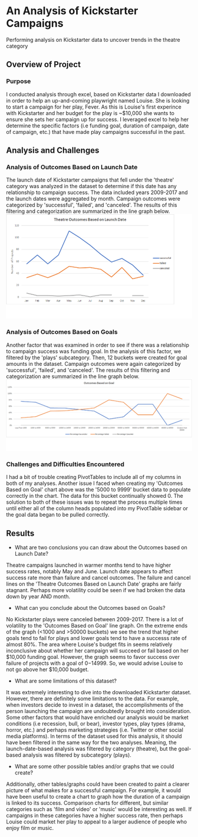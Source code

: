 # An Analysis of Kickstarter Campaigns
Performing analysis on Kickstarter data to uncover trends in the theatre category

## Overview of Project
### Purpose
I conducted analysis through excel, based on Kickstarter data I downloaded in order to help an up-and-coming playwright named Louise. She is looking to start a campaign for her play, Fever. As this is Louise's first experince with Kickstarter and her budget for the play is ~$10,000 she wants to ensure she sets her campaign up for success. I leveraged excel to help her determine the specific factors (i.e funding goal, duration of campaign, date of campaign, etc.) that have made play campaigns successful in the past.

## Analysis and Challenges
### Analysis of Outcomes Based on Launch Date
The launch date of Kickstarter campaigns that fell under the 'theatre' category was analyzed in the dataset to determine if this date has any relationship to campaign success. The data included years 2009-2017 and the launch dates were aggregated by month. Campaign outcomes were categorized by 'successful', 'failed', and 'canceled'. The results of this filtering and categorization are summarized in the line graph below.
![Theatre_Outcomes_vs_Launch](https://github.com/asliwinski23/Kickstarter-Analysis/blob/main/Theater_Outcomes_vs_Launch.png)

### Analysis of Outcomes Based on Goals
Another factor that was examined in order to see if there was a relationship to campaign success was funding goal. In the analysis of this factor, we filtered by the 'plays' subcategory. Then, 12 buckets were created for goal amounts in the dataset. Campaign outcomes were again categorized by 'successful', 'failed', and 'canceled'. The results of this filtering and categorization are summarized in the line graph below.
![Outcomes_vs_Goals](https://github.com/asliwinski23/Kickstarter-Analysis/blob/main/Outcomes_vs_Goals.png)

### Challenges and Difficulties Encountered
I had a bit of trouble creating PivotTables to include all of my columns in both of my analyses. Another issue I faced when creating my 'Outcomes Based on Goal' chart above was the '5000 to 9999' bucket data to populate correctly in the chart. The data for this bucket continually showed 0. The solution to both of these issues was to repeat the process multiple times until either all of the column heads populated into my PivotTable sidebar or the goal data began to be pulled correctly. 

## Results
- What are two conclusions you can draw about the Outcomes based on Launch Date?

Theatre campaigns launched in warmer months tend to have higher success rates, notably May and June. Launch date appears to affect success rate more than failure and cancel outcomes. The failure and cancel lines on the 'Theatre Outcomes Based on Launch Date' graphs are fairly stagnant. Perhaps more volatility could be seen if we had broken the data down by year AND month.

- What can you conclude about the Outcomes based on Goals?

No Kickstarter plays were canceled between 2009-2017. There is a lot of volatility to the 'Outcomes Based on Goal' line graph. On the extreme ends of the graph (<1000 and >50000 buckets) we see the trend that higher goals tend to fail for plays and lower goals tend to have a successs rate of almost 80%. The area where Louise's budget fits in seems relatively inconclusive about whether her campaign will succeed or fail based on her $10,000 funding goal. However, the graph seems to favor success over failure of projects with a goal of $0-$14999. So, we would advise Louise to not go above her $10,000 budget. 

- What are some limitations of this dataset?

It was extremely interesting to dive into the downloaded Kickstarter dataset. However, there are definitely some limitations to the data. For example, when investors decide to invest in a dataset, the accomplishments of the person launching the campaign are undoubtedly brought into consideration. Some other factors that would have enriched our analysis would be market conditions (i.e recession, bull, or bear), investor types, play types (drama, horror, etc.) and perhaps marketing strategies (i.e. Twitter or other social media platforms). In terms of the dataset used for this analysis, it should have been filtered in the same way for the two analyses. Meaning, the launch-date-based analysis was filtered by category (theatre), but the goal-based analysis was filtered by subcategory (plays).

- What are some other possible tables and/or graphs that we could create?

Additionally, other tables/graphs could have been created to paint a clearer picture of what makes for a successful campaign. For example, it would have been useful to create a chart to graph how the duration of a campaign is linked to its success. Comparison charts for different, but similar categories such as 'film and video' or 'music' would be interesting as well. If campaigns in these categories have a higher success rate, then perhaps Louise could market her play to appeal to a larger audience of people who enjoy film or music.
